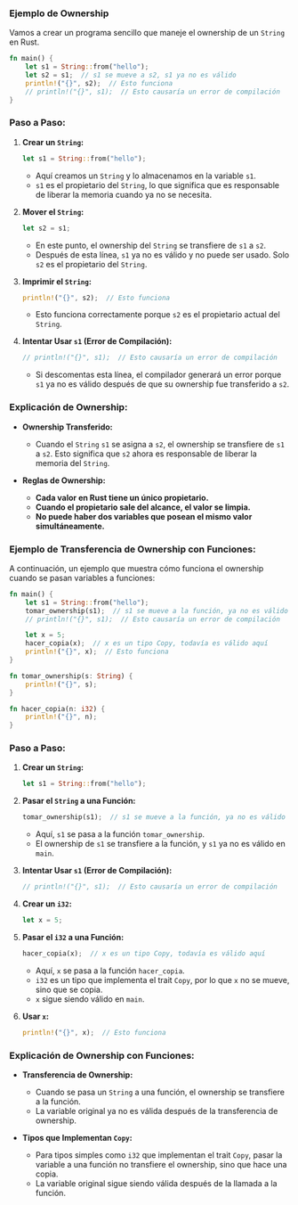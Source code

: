 ### Ejemplo de Ownership

Vamos a crear un programa sencillo que maneje el ownership de un `String` en Rust.

```rust
fn main() {
    let s1 = String::from("hello");
    let s2 = s1;  // s1 se mueve a s2, s1 ya no es válido
    println!("{}", s2);  // Esto funciona
    // println!("{}", s1);  // Esto causaría un error de compilación
}
```

### Paso a Paso:

1. **Crear un `String`:**
    ```rust
    let s1 = String::from("hello");
    ```
    - Aquí creamos un `String` y lo almacenamos en la variable `s1`.
    - `s1` es el propietario del `String`, lo que significa que es responsable de liberar la memoria cuando ya no se necesita.

2. **Mover el `String`:**
    ```rust
    let s2 = s1;
    ```
    - En este punto, el ownership del `String` se transfiere de `s1` a `s2`.
    - Después de esta línea, `s1` ya no es válido y no puede ser usado. Solo `s2` es el propietario del `String`.

3. **Imprimir el `String`:**
    ```rust
    println!("{}", s2);  // Esto funciona
    ```
    - Esto funciona correctamente porque `s2` es el propietario actual del `String`.

4. **Intentar Usar `s1` (Error de Compilación):**
    ```rust
    // println!("{}", s1);  // Esto causaría un error de compilación
    ```
    - Si descomentas esta línea, el compilador generará un error porque `s1` ya no es válido después de que su ownership fue transferido a `s2`.

### Explicación de Ownership:

- **Ownership Transferido:**
  - Cuando el `String` `s1` se asigna a `s2`, el ownership se transfiere de `s1` a `s2`. Esto significa que `s2` ahora es responsable de liberar la memoria del `String`.

- **Reglas de Ownership:**
  - **Cada valor en Rust tiene un único propietario.**
  - **Cuando el propietario sale del alcance, el valor se limpia.**
  - **No puede haber dos variables que posean el mismo valor simultáneamente.**

### Ejemplo de Transferencia de Ownership con Funciones:

A continuación, un ejemplo que muestra cómo funciona el ownership cuando se pasan variables a funciones:

```rust
fn main() {
    let s1 = String::from("hello");
    tomar_ownership(s1);  // s1 se mueve a la función, ya no es válido aquí
    // println!("{}", s1);  // Esto causaría un error de compilación

    let x = 5;
    hacer_copia(x);  // x es un tipo Copy, todavía es válido aquí
    println!("{}", x);  // Esto funciona
}

fn tomar_ownership(s: String) {
    println!("{}", s);
}

fn hacer_copia(n: i32) {
    println!("{}", n);
}
```

### Paso a Paso:

1. **Crear un `String`:**
    ```rust
    let s1 = String::from("hello");
    ```

2. **Pasar el `String` a una Función:**
    ```rust
    tomar_ownership(s1);  // s1 se mueve a la función, ya no es válido aquí
    ```
    - Aquí, `s1` se pasa a la función `tomar_ownership`.
    - El ownership de `s1` se transfiere a la función, y `s1` ya no es válido en `main`.

3. **Intentar Usar `s1` (Error de Compilación):**
    ```rust
    // println!("{}", s1);  // Esto causaría un error de compilación
    ```

4. **Crear un `i32`:**
    ```rust
    let x = 5;
    ```

5. **Pasar el `i32` a una Función:**
    ```rust
    hacer_copia(x);  // x es un tipo Copy, todavía es válido aquí
    ```
    - Aquí, `x` se pasa a la función `hacer_copia`.
    - `i32` es un tipo que implementa el trait `Copy`, por lo que `x` no se mueve, sino que se copia.
    - `x` sigue siendo válido en `main`.

6. **Usar `x`:**
    ```rust
    println!("{}", x);  // Esto funciona
    ```

### Explicación de Ownership con Funciones:

- **Transferencia de Ownership:**
  - Cuando se pasa un `String` a una función, el ownership se transfiere a la función.
  - La variable original ya no es válida después de la transferencia de ownership.

- **Tipos que Implementan `Copy`:**
  - Para tipos simples como `i32` que implementan el trait `Copy`, pasar la variable a una función no transfiere el ownership, sino que hace una copia.
  - La variable original sigue siendo válida después de la llamada a la función.